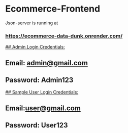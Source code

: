 # Ecommerce-Frontend

Json-server is running at 
### https://ecommerce-data-dunk.onrender.com/

<u> ## Admin Login Credentials: </u>
## Email: admin@gmail.com
## Password: Admin123

<u> ## Sample User Login Credentials: </u>
## Email:user@gmail.com
## Password: User123
